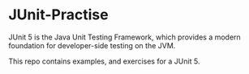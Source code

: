 # JUnit-Practise

JUnit 5 is the Java Unit Testing Framework, which provides a modern foundation for developer-side testing on the JVM.

This repo contains examples, and exercises for a JUnit 5.
